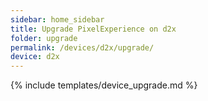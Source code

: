 ```yaml
---
sidebar: home_sidebar
title: Upgrade PixelExperience on d2x
folder: upgrade
permalink: /devices/d2x/upgrade/
device: d2x
---
```

{% include templates/device_upgrade.md %}
